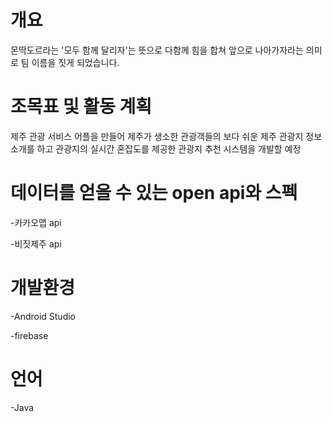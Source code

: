 # **개요**

몬딱도르라는 '모두 함께 달리자'는 뜻으로 다함께 힘을 합쳐 앞으로 나아가자라는 의미로 팀 이름을 짓게 되었습니다.



# 조목표 및 활동 계획
제주 관광 서비스 어플을 만들어 제주가 생소한 관광객들의 보다 쉬운 제주 관광지 정보 소개를 하고 관광지의 실시간 혼잡도를 제공한 관광지 추천 시스템을 개발할 예정

# 데이터를 얻을 수 있는 open api와 스펙

-카카오맵 api

-비짓제주 api

# 개발환경

-Android Studio

-firebase

# 언어
-Java

